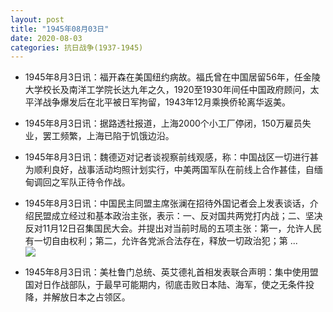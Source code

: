 ```yaml
---
layout: post
title: "1945年08月03日"
date: 2020-08-03
categories: 抗日战争(1937-1945)
---
```


<meta name="referrer" content="no-referrer" />

- 1945年8月3日讯：福开森在美国纽约病故。福氏曾在中国居留56年，任金陵大学校长及南洋工学院长达九年之久，1920至1930年间任中国政府顾问，太平洋战争爆发后在北平被日军拘留，1943年12月乘换侨轮离华返美。 

- 1945年8月3日讯：据路透社报道，上海2000个小工厂停闭，150万雇员失业，罢工频繁，上海已陷于饥饿边沿。 

- 1945年8月3日讯：魏德迈对记者谈视察前线观感，称：中国战区一切进行甚为顺利良好，战事活动均照计划实行，中美两国军队在前线上合作甚佳，自缅甸调回之军队正待令作战。 

- 1945年8月3日讯：中国民主同盟主席张澜在招待外国记者会上发表谈话，介绍民盟成立经过和基本政治主张，表示：一、反对国共两党打内战；二、坚决反对11月12日召集国民大会。并提出对当前时局的五项主张：第一，允许人民有一切自由权利；第二，允许各党派合法存在，释放一切政治犯；第 ... <br/><img src="https://wx4.sinaimg.cn/large/aca367d8ly1ghdfwq46qlj20c80bx74e.jpg" />

- 1945年8月3日讯：美杜鲁门总统、英艾德礼首相发表联合声明：集中使用盟国对日作战部队，于最早可能期内，彻底击败日本陆、海军，使之无条件投降，并解放日本之占领区。 

